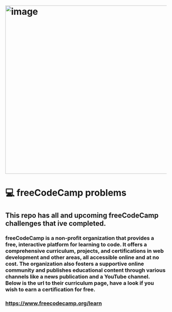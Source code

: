 # <img width="1036" height="524" alt="image" src="https://github.com/user-attachments/assets/30fa1bdd-c243-4d00-a363-5ab36eb6e423" />

# 💻 freeCodeCamp problems
## This repo has all and upcoming freeCodeCamp challenges that ive completed.
### freeCodeCamp is a non-profit organization that provides a free, interactive platform for learning to code. It offers a comprehensive curriculum, projects, and certifications in web development and other areas, all accessible online and at no cost. The organization also fosters a supportive online community and publishes educational content through various channels like a news publication and a YouTube channel. Below is the url to their curriculum page, have a look if you wish to earn a certification for free. 
### https://www.freecodecamp.org/learn
